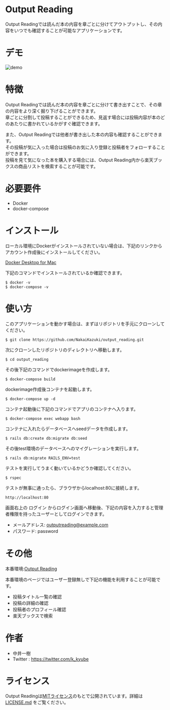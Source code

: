 # Output Reading

Output Readingでは読んだ本の内容を章ごとに分けてアウトプットし、その内容をいつでも確認することが可能なアプリケーションです。  

# デモ

![demo](https://raw.githubusercontent.com/wiki/NakaiKazuki/output_reading/images/output_reading_demo.gif)

# 特徴

Output Readingでは読んだ本の内容を章ごとに分けて書き出すことで、その章の内容をより深く掘り下げることができます。  
章ごとに分割して投稿することができるため、見返す場合には投稿内容が本のどのあたりに書かれているかがすぐ確認できます。  

また、Output Readingでは他者が書き出した本の内容も確認することができます。   
その投稿が気に入った場合は投稿のお気に入り登録と投稿者をフォローすることができます。  
投稿を見て気になった本を購入する場合には、Output Reading内から楽天ブックスの商品リストを検索することが可能です。

# 必要要件

* Docker
* docker-compose

#  インストール

ローカル環境にDockerがインストールされていない場合は、下記のリンクからアカウント作成後にインストールしてください。

[Docker Desktop for Mac](https://hub.docker.com/editions/community/docker-ce-desktop-mac)  

下記のコマンドでインストールされているか確認できます。

```
$ docker -v
$ docker-compose -v
```

# 使い方

このアプリケーションを動かす場合は、まずはリポジトリを手元にクローンしてください。

```
$ git clone https://github.com/NakaiKazuki/output_reading.git
```

次にクローンしたリポジトリのディレクトリへ移動します。

```
$ cd output_reading
```

その後下記のコマンドでdockerimageを作成します。

```
$ docker-compose build
```

dockerimage作成後コンテナを起動します。

```
$ docker-compose up -d
```

コンテナ起動後に下記のコマンドでアプリのコンテナへ入ります。

```
$ docker-compose exec webapp bash
```

コンテナに入れたらデータベースへseedデータを作成します。

```
$ rails db:create db:migrate db:seed
```

その後test環境のデータベースへのマイグレーションを実行します。

```
$ rails db:migrate RAILS_ENV=test
```

テストを実行してうまく動いているかどうか確認してください。

```
$ rspec
```

テストが無事に通ったら、ブラウザからlocalhost:80に接続します。

```
http://localhost:80
```

画面右上の ログイン からログイン画面へ移動後、下記の内容を入力すると管理者権限を持ったユーザーとしてログインできます。

* メールアドレス: outputreading@example.com
* パスワード: password

# その他

本番環境:[Output Reading](https://www.output-reading.xyz/)  

本番環境のページではユーザー登録無しで下記の機能を利用することが可能です。
* 投稿タイトル一覧の確認
* 投稿の詳細の確認
* 投稿者のプロフィール確認
* 楽天ブックスで検索

# 作者

* 中井一樹
* Twitter : https://twitter.com/k_kyube

# ライセンス

Output Readingは[MITライセンス](https://en.wikipedia.org/wiki/MIT_License)のもとで公開されています。詳細は [LICENSE.md](https://github.com/NakaiKazuki/output_reading/blob/master/LICENSE.md) をご覧ください。
